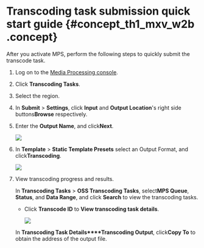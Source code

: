 # Transcoding task submission quick start guide {#concept_th1_mxv_w2b .concept}

After you activate MPS, perform the following steps to quickly submit the transcode task.

1.  Log on to the [Media Processing console](https://partners-intl.aliyun.com/login-required#/mts).
2.  Click **Transcoding Tasks**.
3.  Select the region.
4.  In **Submit** \> **Settings**, click **Input** and **Output Location**'s right side buttons**Browse** respectively.
5.  Enter the **Output Name**, and click**Next**.

    ![](http://static-aliyun-doc.oss-cn-hangzhou.aliyuncs.com/assets/img/11350/15391581719894_en-US.png)

6.  In **Template** \> **Static Template Presets** select an Output Format, and click**Transcoding**.

    ![](http://static-aliyun-doc.oss-cn-hangzhou.aliyuncs.com/assets/img/11350/15391581719895_en-US.png)

7.  View transcoding progress and results.

    In **Transcoding Tasks** \> **OSS Transcoding Tasks**, select**MPS Queue**, **Status**, and **Data Range**, and click **Search** to view the transcoding tasks.

    -   Click **Transcode ID** to **View transcoding task details**.

        ![](http://static-aliyun-doc.oss-cn-hangzhou.aliyuncs.com/assets/img/11350/15391581719897_en-US.png)

    In **Transcoding Task Details****Transcoding Output**, click**Copy To** to obtain the address of the output file.


